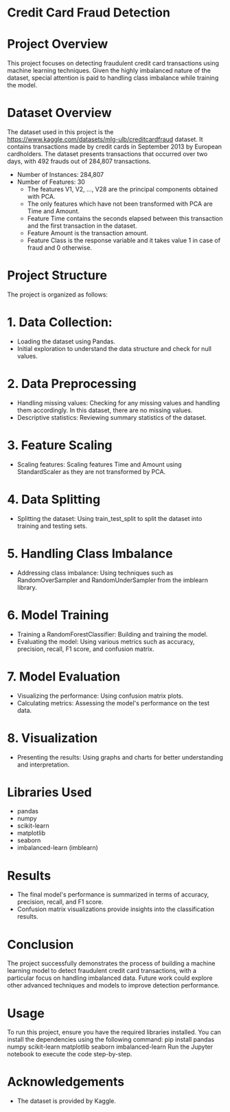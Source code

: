 # Credit Card Fraud Detection
# Project Overview
This project focuses on detecting fraudulent credit card transactions using machine learning techniques. Given the highly imbalanced nature of the dataset, special attention is paid to handling class imbalance while training the model.
# Dataset Overview
The dataset used in this project is the https://www.kaggle.com/datasets/mlg-ulb/creditcardfraud dataset. It contains transactions made by credit cards in September 2013 by European cardholders. The dataset presents transactions that occurred over two days, with 492 frauds out of 284,807 transactions.
* Number of Instances: 284,807
* Number of Features: 30
  - The features V1, V2, ..., V28 are the principal components obtained with PCA.
  - The only features which have not been transformed with PCA are Time and Amount.
  - Feature Time contains the seconds elapsed between this transaction and the first transaction in the dataset.
  - Feature Amount is the transaction amount.
  - Feature Class is the response variable and it takes value 1 in case of fraud and 0 otherwise.
# Project Structure
The project is organized as follows:
# 1. Data Collection:
- Loading the dataset using Pandas.
- Initial exploration to understand the data structure and check for null values.
# 2. Data Preprocessing
- Handling missing values: Checking for any missing values and handling them accordingly. In this dataset, there are no missing values.
- Descriptive statistics: Reviewing summary statistics of the dataset.
# 3. Feature Scaling
- Scaling features: Scaling features Time and Amount using StandardScaler as they are not transformed by PCA.
# 4. Data Splitting
- Splitting the dataset: Using train_test_split to split the dataset into training and testing sets.
# 5. Handling Class Imbalance
- Addressing class imbalance: Using techniques such as RandomOverSampler and RandomUnderSampler from the imblearn library.
# 6. Model Training
- Training a RandomForestClassifier: Building and training the model.
- Evaluating the model: Using various metrics such as accuracy, precision, recall, F1 score, and confusion matrix.
# 7. Model Evaluation
- Visualizing the performance: Using confusion matrix plots.
- Calculating metrics: Assessing the model's performance on the test data.
# 8. Visualization
- Presenting the results: Using graphs and charts for better understanding and interpretation.
  
# Libraries Used
* pandas
* numpy
* scikit-learn
* matplotlib
* seaborn
* imbalanced-learn (imblearn)

# Results
* The final model's performance is summarized in terms of accuracy, precision, recall, and F1 score.
* Confusion matrix visualizations provide insights into the classification results.

# Conclusion
The project successfully demonstrates the process of building a machine learning model to detect fraudulent credit card transactions, with a particular focus on handling imbalanced data. Future work could explore other advanced techniques and models to improve detection performance.

# Usage
To run this project, ensure you have the required libraries installed. You can install the dependencies using the following command:
pip install pandas numpy scikit-learn matplotlib seaborn imbalanced-learn
Run the Jupyter notebook to execute the code step-by-step.

# Acknowledgements
* The dataset is provided by Kaggle.


